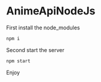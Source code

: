 # AnimeApiNodeJs

First install the node_modules

```sh
npm i 
```

Second start the server

```sh
npm start
```

Enjoy
